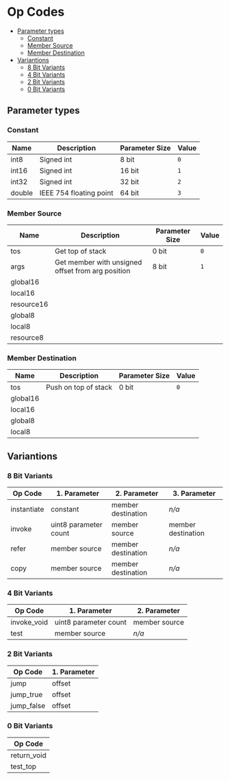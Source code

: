 # Op Codes

- [Parameter types](#parameter-types)
	- [Constant](#constant)
	- [Member Source](#member-source)
	- [Member Destination](#member-destination)
- [Variantions](#variantions)
	- [8 Bit Variants](#8-bit-variants)
	- [4 Bit Variants](#4-bit-variants)
	- [2 Bit Variants](#2-bit-variants)
	- [0 Bit Variants](#0-bit-variants)

## Parameter types

### Constant

| Name   | Description             | Parameter Size | Value |
| ------ | ----------------------- | -------------- | ----- |
| int8   | Signed int              | 8 bit          | `0`   |
| int16  | Signed int              | 16 bit         | `1`   |
| int32  | Signed int              | 32 bit         | `2`   |
| double | IEEE 754 floating point | 64 bit         | `3`   |

### Member Source

| Name       | Description                                       | Parameter Size | Value |
| ---------- | ------------------------------------------------- | -------------- | ----- |
| tos        | Get top of stack                                  | 0 bit          | `0`   |
| args       | Get member with unsigned offset from arg position | 8 bit          | `1`   |
| global16   |
| local16    |
| resource16 |
| global8    |
| local8     |
| resource8  |

### Member Destination

| Name     | Description          | Parameter Size | Value |
| -------- | -------------------- | -------------- | ----- |
| tos      | Push on top of stack | 0 bit          | `0`   |
| global16 |
| local16  |
| global8  |
| local8   |

## Variantions

### 8 Bit Variants

| Op Code     | 1. Parameter          | 2. Parameter       | 3. Parameter       |
| ----------- | --------------------- | ------------------ | ------------------ |
| instantiate | constant              | member destination | *n/a*              |
| invoke      | uint8 parameter count | member source      | member destination |
| refer       | member source         | member destination | *n/a*              |
| copy        | member source         | member destination | *n/a*              |

### 4 Bit Variants

| Op Code     | 1. Parameter          | 2. Parameter  |
| ----------- | --------------------- | ------------- |
| invoke_void | uint8 parameter count | member source |
| test        | member source         | *n/a*         |

### 2 Bit Variants

| Op Code    | 1. Parameter |
| ---------- | ------------ |
| jump       | offset       |
| jump_true  | offset       |
| jump_false | offset       |

### 0 Bit Variants

| Op Code     |
| ----------- |
| return_void |
| test_top    |
